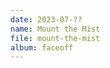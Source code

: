 ```yaml
---
date: 2023-07-??
name: Mount the Mist
file: mount-the-mist
album: faceoff
---
```


<!-- Utwór, który zacząłem w 2022, zaimprowizowałem ponad 2 minuty jednego dnia, a potem przuciłem na ponad rok. Koniec końców, ponieważ jest stosunkowo dobry, postanowiłem znaleźć sposób, aby dotrzeć do końca i zawrzeć go tutaj. Mimo to obawiam się, że gitara niezbyt pasuje do utworu, zwłaszcza na początku, ale nie udało mi się znaleźć dla niej żadnego substytutu. -->

